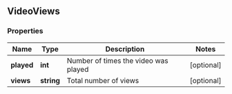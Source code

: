 ## VideoViews

### Properties
Name | Type | Description | Notes
------------ | ------------- | ------------- | -------------
**played** | **int** | Number of times the video was played | [optional] 
**views** | **string** | Total number of views | [optional] 


